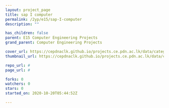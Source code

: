 ```yaml
---
layout: project_page
title: sap I computer
permalink: /2yp/e15/sap-I-computer
description: ""

has_children: false
parent: E15 Computer Engineering Projects
grand_parent: Computer Engineering Projects

cover_url: https://cepdnaclk.github.io/projects.ce.pdn.ac.lk/data/categories/2yp/cover_page.jpg
thumbnail_url: https://cepdnaclk.github.io/projects.ce.pdn.ac.lk/data/categories/2yp/thumbnail.jpg

repo_url: #
page_url: #

forks: 0
watchers: 0
stars: 0
started_on: 2020-10-20T05:44:52Z

---
```

    